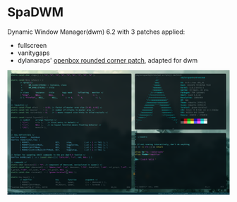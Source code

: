 # SpaDWM
Dynamic Window Manager(dwm) 6.2 with 3 patches applied:
- fullscreen
- vanitygaps
- dylanaraps' [openbox rounded corner patch](https://github.com/dylanaraps/openbox-patched), adapted for dwm

![Screenshot](/screenshot.png)
